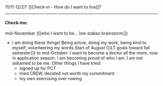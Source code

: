 
11/11-12/27: [[Check-in - How do I want to live]]?



---

#### Check-ins:
mid-November ([[who I want to be... low stakes brainstorm]])
- I am doing these things! Being active, doing my work, being kind to myself, volunteering my words
Start of August ([[LT goals toward fall semester]]) to mid-October: 
	I want to become a doctor all the more, now in application season.
	I am becoming proud of who I am. I am not ashamed to be me.
	Other things I have tried:
	- signed up for PCT
	- tried CREW, decided not worth my commitment
	- my own exercising over rowing